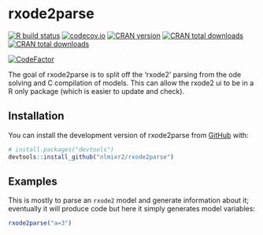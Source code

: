
<!-- README.md is generated from README.Rmd. Please edit that file -->

# rxode2parse

<!-- badges: start -->

[![R build
status](https://github.com/nlmixr2/rxode2parse/workflows/R-CMD-check/badge.svg)](https://github.com/nlmixr2/rxode2parse/actions)
[![codecov.io](https://codecov.io/github/nlmixr2/rxode2parse/coverage.svg)](https://codecov.io/github/nlmixr2/rxode2parse)
[![CRAN
version](http://www.r-pkg.org/badges/version/rxode2parse)](https://cran.r-project.org/package=rxode2parse)
[![CRAN total
downloads](https://cranlogs.r-pkg.org/badges/grand-total/rxode2parse)](https://cran.r-project.org/package=rxode2parse)
[![CRAN total
downloads](https://cranlogs.r-pkg.org/badges/rxode2parse)](https://cran.r-project.org/package=rxode2parse)

[![CodeFactor](https://www.codefactor.io/repository/github/nlmixr2/rxode2parse/badge)](https://www.codefactor.io/repository/github/nlmixr2/rxode2parse)
<!-- badges: end -->

The goal of rxode2parse is to split off the ‘rxode2’ parsing from the
ode solving and C compilation of models. This can allow the rxode2 ui to
be in a R only package (which is easier to update and check).

## Installation

You can install the development version of rxode2parse from
[GitHub](https://github.com/) with:

``` r
# install.packages("devtools")
devtools::install_github("nlmixr2/rxode2parse")
```

## Examples

This is mostly to parse an `rxode2` model and generate information about
it; eventually it will produce code but here it simply generates model
variables:

``` r
rxode2parse("a=3")
```
